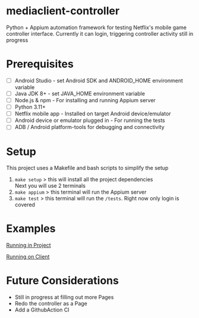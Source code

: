 # mediaclient-controller
Python + Appium automation framework for testing Netflix's mobile game controller interface. Currently it can login, triggering controller activity still in progress

# Prerequisites
- [ ] Android Studio - set Android SDK and ANDROID_HOME environment variable
- [ ] Java JDK 8+ - set JAVA_HOME environment variable
- [ ] Node.js & npm - For installing and running Appium server
- [ ] Python 3.11+
- [ ] Netflix mobile app - Installed on target Android device/emulator
- [ ] Android device or emulator plugged in - For running the tests
- [ ] ADB / Android platform-tools for debugging and connectivity

# Setup
This project uses a Makefile and bash scripts to simplify the setup  
1. `make setup` > this will install all the project dependencies  
Next you will use 2 terminals
2. `make appium` > this terminal will run the Appium server
3. `make test` > this terminal will run the `/tests`. Right now only login is covered

# Examples

[Running in Project](https://github.com/user-attachments/assets/e62b523b-4a22-46e3-9051-38cc6ec5b47e)

[Running on Client](https://github.com/user-attachments/assets/1efd05ec-3b11-487d-a0b9-b68b2821a40d)

# Future Considerations
- Still in progress at filling out more Pages
- Redo the controller as a Page
- Add a GithubAction CI
